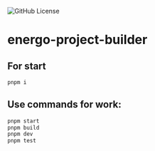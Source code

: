 ![GitHub License](https://img.shields.io/github/license/rightsoftner/ts-simple-start)

# energo-project-builder
## For start

```bash
pnpm i
```

## Use commands for work:

```bash
pnpm start
pnpm build
pnpm dev
pnpm test
```
